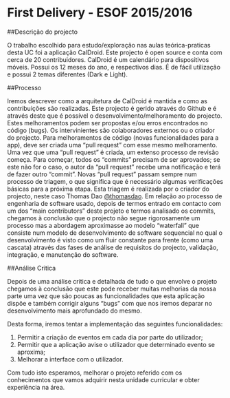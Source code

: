 First Delivery - ESOF 2015/2016
========

##Descrição do projecto

O trabalho escolhido para estudo/exploração nas aulas teórica-praticas desta UC foi a aplicação CalDroid. Este projecto é open source e conta com cerca de 20 contribuidores.
CalDroid é um calendário para dispositivos móveis. Possui os 12 meses do ano, e respectivos dias. É de fácil utilização e possui 2 temas diferentes (Dark e Light). 


##Processo

Iremos descrever como a arquitetura de CalDroid é mantida e como as contribuições são realizadas.
Este projecto é gerido através do Github e é através deste que é possível o desenvolvimento/melhoramento do projecto. Estes melhoramentos podem ser propostas e/ou erros encontrados no código (bugs). Os intervinientes são colaboradores externos ou o criador do projecto.
Para melhoramentos de código (novas funcionalidades para a app), deve ser criada uma “pull request” com esse mesmo melhoramento. Uma vez que uma “pull request” é criada, um extenso processo de revisão começa. Para começar, todos os “commits” precisam de ser aprovados; se este não for o caso, o autor da “pull request” recebe uma notificação e terá de fazer outro “commit”. 
Novas “pull request” passam sempre num processo de triagem, o que significa que é necessário algumas verificações básicas para a próxima etapa. Esta triagem é realizada por o criador do projecto, neste caso Thomas Dao [@thomasdao](https://github.com/thomasdao).
Em relação ao processo de engenharia de software usado, depois de termos entrado em contacto com um dos “main contributors” deste projeto e termos analisado os commits, chegamos à conclusão que o projecto não segue rigorosamente um processo mas a abordagem aproximasse ao modelo “waterfall” que consiste num modelo de desenvolvimento de software sequencial no qual o desenvolvimento é visto como um fluir constante para frente (como uma cascata) através das fases de análise de requisitos do projecto, validação, integração, e manutenção do software.


##Análise Critica

Depois de uma análise critica e detalhada de tudo o que envolve o projeto chegamos à conclusão que este pode receber muitas melhorias da nossa parte uma vez que são poucas as funcionalidades que esta aplicação dispõe e também corrigir alguns “bugs” com que nos iremos deparar no desenvolvimento mais aprofundado do mesmo.
	
Desta forma, iremos tentar a implementação das seguintes funcionalidades:

<ol>
  <li>Permitir a criação de eventos em cada dia por parte do utilizador;</li>
  <li>Permitir que a aplicação avise o utilizador que determinado evento se aproxima;</li>
  <li>Melhorar a interface com o utilizador.</li>
</ol>

Com tudo isto esperamos, melhorar o projeto referido com os conhecimentos que vamos adquirir nesta unidade curricular e obter experiência na área.







